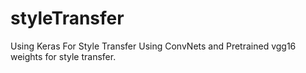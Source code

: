 # styleTransfer
Using Keras For Style Transfer
Using ConvNets and Pretrained vgg16 weights for style transfer.
